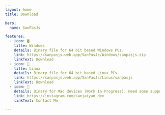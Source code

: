 ```yaml
---
layout: home
title: Download

hero:
  name: SanPasJs

features:
  - icon: 🖥
    title: Windows
    details: Binary file for 64 bit based Windows PCs.
    link: https://sanpasjs.web.app/SanPasJs/Windows/sanpasjs.zip
    linkText: Download
  - icon: 🐧
    title: Linux
    details: Binary file for 64 bit based Linux PCs.
    link: https://sanpasjs.web.app/SanPasJs/Linux/sanpasjs
    linkText: Download
  - icon: 🍎
    details: Binary for Mac devices (Work In Progress). Need some support.
    link: https://instagram.com/sanjaiyan_dev
    linkText: Contact Me
  
---
```


<style>
:root {
  --vp-home-hero-name-color: transparent;
  --vp-home-hero-name-background: -webkit-linear-gradient(120deg, #bd34fe, #41d1ff);
}
</style>

<style>
    * {
        scroll-behavior: smooth;
    }
</style>

